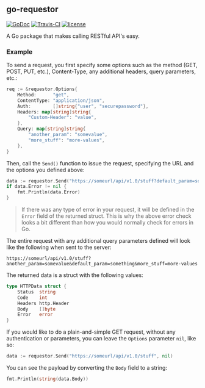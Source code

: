 ## go-requestor
[![GoDoc](https://godoc.org/github.com/scottdware/go-requestor?status.svg)](https://godoc.org/github.com/scottdware/go-requestor) [![Travis-CI](https://travis-ci.org/scottdware/go-requestor.svg?branch=master)](https://travis-ci.org/scottdware/go-requestor)
[![license](http://img.shields.io/badge/license-MIT-red.svg?style=flat)](https://raw.githubusercontent.com/scottdware/go-requestor/master/LICENSE)

A Go package that makes calling RESTful API's easy.

### Example

To send a request, you first specify some options such as the method (GET, POST, PUT, etc.), Content-Type, any additional headers, query parameters, etc.:

```Go
req := &requestor.Options{
	Method:      "get",
	ContentType: "application/json",
	Auth:        []string{"user", "securepassword"},
	Headers: map[string]string{
		"Custom-Header": "value",
	},
	Query: map[string]string{
		"another_param": "somevalue",
		"more_stuff": "more-values",
	},
}
```

Then, call the `Send()` function to issue the request, specifying the URL and the options you defined above:

```Go
data := requestor.Send("https://someurl/api/v1.0/stuff?default_param=something", req)
if data.Error != nil {
	fmt.Println(data.Error)
}
```
> If there was any type of error in your request, it will be defined in the `Error` field of the returned struct. This is why the above error check looks a bit different than how you would normally check for errors in Go.

The entire request with any additional query parameters defined will look like the following when sent to the server:

```
https://someurl/api/v1.0/stuff?another_param=somevalue&default_param=something&more_stuff=more-values
```

The returned data is a struct with the following values:

```Go
type HTTPData struct {
	Status  string
	Code    int
	Headers http.Header
	Body    []byte
	Error   error
}
```

If you would like to do a plain-and-simple GET request, without any authentication or parameters, you can leave the `Options` parameter `nil`, like so:

```Go
data := requestor.Send("https://someurl/api/v1.0/stuff", nil)
```

You can see the payload by converting the `Body` field to a string:

```Go
fmt.Println(string(data.Body))
```
